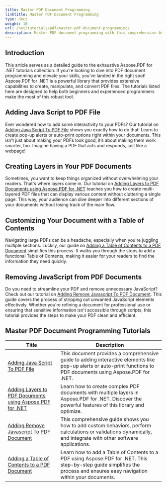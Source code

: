 ```yaml
---
title: Master PDF Document Programming
linktitle: Master PDF Document Programming
type: docs
weight: 10
url: /net/tutorials/pdf/master-pdf-document-programming/
description: Master PDF document programming with this comprehensive Aspose.PDF for .NET tutorial listing to enhance your PDF manipulation skills.
---
```

## Introduction

This article serves as a detailed guide to the exhaustive Aspose.PDF for .NET tutorials collection. If you're looking to dive into PDF document programming and elevate your skills, you’ve landed in the right spot! Aspose.PDF for .NET is a powerful library that provides extensive capabilities to create, manipulate, and convert PDF files. The tutorials listed here are designed to help both beginners and experienced programmers make the most of this robust tool.

## Adding Java Script to PDF File
Ever wondered how to add some interactivity to your PDFs? Our tutorial on [Adding Java Script To PDF File](./adding-java-script-to-pdf/) shows you exactly how to do that! Learn to create pop-up alerts or auto-print options right within your documents. This isn't just about making your PDFs look good; it’s about making them work smarter, too. Imagine having a PDF that acts and responds, just like a webpage!

## Creating Layers in Your PDF Documents
Sometimes, you want to keep things organized without overwhelming your readers. That's where layers come in. Our tutorial on [Adding Layers to PDF Documents using Aspose.PDF for .NET](./adding-layers-to-pdf/) teaches you how to create multi-layered PDF files that can display various content without cluttering a single page. This way, your audience can dive deeper into different sections of your documents without losing track of the main flow.

## Customizing Your Document with a Table of Contents
Navigating large PDFs can be a headache, especially when you're juggling multiple sections. Luckily, our guide on [Adding a Table of Contents to a PDF Document](./adding-toc-to-pdf/) simplifies this process. It walks you through the steps to add a functional Table of Contents, making it easier for your readers to find the information they need quickly.

## Removing JavaScript from PDF Documents
Do you need to streamline your PDF and remove unnecessary JavaScript? Check out our tutorial on [Adding Remove Javascript To PDF Document](./adding-remove-java-script-to-doc/). This guide covers the process of stripping out unwanted JavaScript elements effectively. Whether you're refining a document for professional use or ensuring that sensitive information isn't accessible through scripts, this tutorial provides the steps to make your PDF clean and efficient.

## Master PDF Document Programming Tutorials
| Title | Description |
| --- | --- | 
| [Adding Java Script To PDF File](./adding-java-script-to-pdf/) | This document provides a comprehensive guide to adding interactive elements like pop-up alerts or auto-print functions to PDF documents using Aspose.PDF for .NET. |  
| [Adding Layers to PDF Documents using Aspose.PDF for .NET](./adding-layers-to-pdf/) | Learn how to create complex PDF documents with multiple layers in Aspose.PDF for .NET. Discover the powerful features of this library and optimize. |  
| [Adding Remove Javascript To PDF Document](./adding-remove-java-script-to-doc/) | This comprehensive guide shows you how to add custom behaviors, perform calculations or validations dynamically, and integrate with other software applications. |  
| [Adding a Table of Contents to a PDF Document](./adding-toc-to-pdf/) | Learn how to add a Table of Contents to a PDF using Aspose.PDF for .NET. This step-by-step guide simplifies the process and ensures easy navigation within your documents. |  
